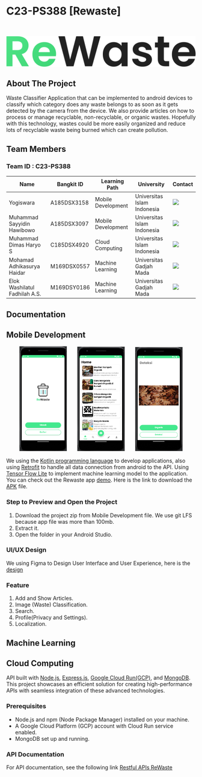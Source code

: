# C23-PS388 [Rewaste]
<br>
<p align="center">
  <img src="https://raw.githubusercontent.com/elokwashi/Rewaste-Capstone/7acbcb4958246015948b1abaa26c3357aebfbf5b/ReWaste.png" >
</p>

## About The Project
Waste Classifier Application that can be implemented to android devices  to classify which category does any waste belongs to as soon as it gets detected by the camera from the device. We also provide articles on how to process or manage recyclable, non-recyclable, or organic wastes. Hopefully with this technology, wastes could be more easily organized and reduce lots of recyclable waste being burned which can create pollution.

## Team Members

### Team ID : C23-PS388

| Name                           | Bangkit ID  | Learning Path      | University                          | Contact                                                                                                                                                                                       |
| ------------------------------ | ----------- | ------------------ |  ---------------------------------- |-----------------------------------------------------------------------------------------------------------------------------------------------------------------------------------------------|
| Yogiswara                      | A185DSX3158 | Mobile Development | Universitas Islam Indonesia         | <a href="https://www.linkedin.com/in/yogi-swara/"><img src="https://img.shields.io/badge/LinkedIn-0077B5?style=for-the-badge&logo=linkedin&logoColor=white" /></a>                            |
| Muhammad Sayyidin Hawibowo     | A185DSX3097 | Mobile Development | Universitas Islam Indonesia         | <a href="https://www.linkedin.com/in/msayyidinh/"><img src="https://img.shields.io/badge/LinkedIn-0077B5?style=for-the-badge&logo=linkedin&logoColor=white" /></a>                            |
| Muhammad Dimas Haryo S         | C185DSX4920 | Cloud Computing    | Universitas Islam Indonesia         | <a href="https://www.linkedin.com/in/muhammaddimasharyo/"><img src="https://img.shields.io/badge/LinkedIn-0077B5?style=for-the-badge&logo=linkedin&logoColor=white" /></a>                            |
| Mohamad Adhikasurya Haidar     | M169DSX0557 | Machine Learning   | Universitas Gadjah Mada             | <a href="https://www.linkedin.com/in/adhikasurya/"><img src="https://img.shields.io/badge/LinkedIn-0077B5?style=for-the-badge&logo=linkedin&logoColor=white" /></a>                            |
| Elok Washilatul Fadhilah A.S.  | M169DSY0186 | Machine Learning   | Universitas Gadjah Mada             | <a href="https://www.linkedin.com/in/elok-washilatul-fadhilah-a-s-469370154/"><img src="https://img.shields.io/badge/LinkedIn-0077B5?style=for-the-badge&logo=linkedin&logoColor=white" /></a>                            |

## Documentation
## Mobile Development

<p align="center">
	<img src="https://github.com/elokwashi/Rewaste-Capstone/blob/main/Image/Onboarding.png" width="25%"> &nbsp; &nbsp; &nbsp;
	<img src="https://github.com/elokwashi/Rewaste-Capstone/blob/main/Image/Home.png" width="25%"> &nbsp; &nbsp; &nbsp;
	<img src="https://github.com/elokwashi/Rewaste-Capstone/blob/main/Image/Classification.png" width="25%">
</p>

We using the [Kotlin programming language](https://kotlinlang.org/) to develop applications, also using [Retrofit](https://square.github.io/retrofit/) to handle all data connection from android to the API. Using [Tensor Flow Lite](https://www.tensorflow.org/lite) to implement machine learning model to the application. You can check out the Rewaste app [demo](https://drive.google.com/file/d/1sycjOoHekKJMQpy1-4JUkL6wCVK3z4-2/view?usp=sharing). Here is the link to download the [APK](https://drive.google.com/file/d/1cgoo9bAqS7onkz1kUhacV_gpUZQNGYoD/view?usp=sharing) file.
### Step to Preview and Open the Project
1. Download the project zip from Mobile Development file. We use git LFS because app file was more than 100mb.
2. Extract it.
3. Open the folder in your Android Studio.
### UI/UX Design
We using Figma to Design User Interface and User Experience, here is the  [design](https://www.figma.com/file/fcVDZYTG1qBFnEQudKMSxl/Rewaste?type=design&node-id=4%3A3&t=mfF54O2BwmQ6xD5q-1)
### Feature 
1. Add and Show Articles.
2. Image (Waste) Classification.
3. Search.
4. Profile(Privacy and Settings).
5. Localization.
## Machine Learning

## Cloud Computing
API built with [Node.js](https://nodejs.org/en), [Express.js](http://expressjs.com/), [Google Cloud Run(GCP)](https://cloud.google.com/run), and [MongoDB](https://www.mongodb.com/). This project showcases an efficient solution for creating high-performance APIs with seamless integration of these advanced technologies.

### Prerequisites

- Node.js and npm (Node Package Manager) installed on your machine.
- A Google Cloud Platform (GCP) account with Cloud Run service enabled.
- MongoDB set up and running.

### API Documentation
For API documentation, see the following link [Restful APIs ReWaste](https://github.com/elokwashi/Rewaste-Capstone/blob/main/Cloud%20Computing/README.md)
